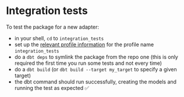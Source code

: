 # Integration tests

To test the package for a new adapter:

- in your shell, `cd` to `integration_tests`
- set up the [relevant profile information](https://docs.getdbt.com/docs/core/connect-data-platform/connection-profiles) for the profile name `integration_tests`
- do a `dbt deps` to symlink the package from the repo one (this is only required the first time you run some tests and not every time)
- do a `dbt build` (or `dbt build --target my_target` to specify a given target)
- the dbt command should run successfully, creating the models and running the test as expected ✅
